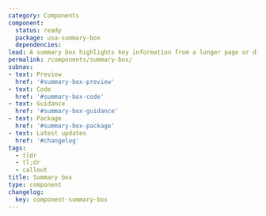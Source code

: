 ```yaml
---
category: Components
component:
  status: ready
  package: usa-summary-box
  dependencies:
lead: A summary box highlights key information from a longer page or displays next steps.
permalink: /components/summary-box/
subnav:
- text: Preview
  href: '#summary-box-preview'
- text: Code
  href: '#summary-box-code'
- text: Guidance
  href: '#summary-box-guidance'
- text: Package
  href: '#summary-box-package'
- text: Latest updates
  href: '#changelog'
tags:
  - tldr
  - tl;dr
  - callout
title: Summary box
type: component
changelog:
  key: component-summary-box
---
```

